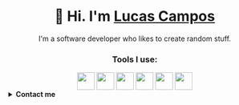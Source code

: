 <h1 align=center>👋 Hi. I'm <a href="https://github.com/lucasdcampos">Lucas Campos</a> </h1>

<p align=center>I'm a software developer who likes to create random stuff.</p>

<!--
[![GitHub WidgetBox](https://github-widgetbox.vercel.app/api/profile?username=lucasdcampos&data=followers,repositories,stars&theme=darkmode)](https://github.com/Jurredr/github-widgetbox)
[![GitHub WidgetBox](https://github-widgetbox.vercel.app/api/skills?tools=csharp,python,linux,git,html,css&theme=darkmode&includeNames=true)](https://github.com/Jurredr/github-widgetbox)
-->

<div align=center>
  <h3>Tools I use:</h3>
  <img align=center width=35px src="https://cdn.jsdelivr.net/gh/devicons/devicon@latest/icons/csharp/csharp-original.svg" />
  <img align=center width=35px src="https://cdn.jsdelivr.net/gh/devicons/devicon@latest/icons/typescript/typescript-original.svg" />
  <img align=center width=35px src="https://cdn.jsdelivr.net/gh/devicons/devicon@latest/icons/git/git-original.svg" />
  <img align=center width=35px src="https://cdn.jsdelivr.net/gh/devicons/devicon@latest/icons/linux/linux-original.svg" />
  <img align=center width=35px src="https://cdn.jsdelivr.net/gh/devicons/devicon@latest/icons/html5/html5-original.svg" />
  <img align=center width=35px src="https://cdn.jsdelivr.net/gh/devicons/devicon@latest/icons/css3/css3-original.svg" />
  <br>
</div>

<details>
<summary><b>Contact me</b></summary>
<ul>
 <li><a href="mailto:lucasm.campos@hotmail.com.br">Email</a></li>
  <li><a href="https://www.linkedin.com/in/lucazof/">LinkedIn</a></li>
</ul>
</details>
